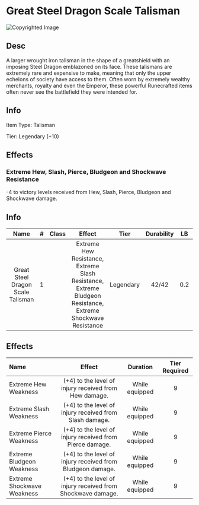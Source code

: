 # Great Steel Dragon Scale Talisman

![Copyrighted Image](GreatSteelDragonScaleTalisman.png)

## Desc

A larger wrought iron talisman in the shape of a greatshield with an imposing Steel Dragon emblazoned on its face. These talismans are extremely rare and expensive to make, meaning that only the upper echelons of society have access to them. Often worn by extremely wealthy merchants, royalty and even the Emperor, these powerful Runecrafted items often never see the battlefield they were intended for.

## Info

Item Type: Talisman

Tier: Legendary (+10)

## Effects

### Extreme Hew, Slash, Pierce, Bludgeon and Shockwave Resistance

-4 to victory levels received from Hew, Slash, Pierce, Bludgeon and Shockwave damage.

## Info

| Name | # | Class | Effect | Tier | Durability | LB | Value |
| :--: | :-: | :---: | :----: | :--: | :--------: | :-: | :---: |
| Great Steel Dragon Scale Talisman | 1 |  | Extreme Hew Resistance, Extreme Slash Resistance, Extreme Bludgeon Resistance, Extreme Shockwave Resistance | Legendary | 42/42 | 0.2 | ? |

## Effects

| Name | Effect | Duration | Tier Required |
| :--- | :----: | :------: | :-----------: |
| Extreme Hew Weakness | (+4) to the level of injury received from Hew damage. | While equipped | 9 |
| Extreme Slash Weakness | (+4) to the level of injury received from Slash damage. | While equipped | 9 |
| Extreme Pierce Weakness | (+4) to the level of injury received from Pierce damage. | While equipped | 9 |
| Extreme Bludgeon Weakness | (+4) to the level of injury received from Bludgeon damage. | While equipped | 9 |
| Extreme Shockwave Weakness | (+4) to the level of injury received from Shockwave damage. | While equipped | 9 |

